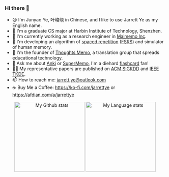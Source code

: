 ### Hi there 👋

<!--
**L-M-Sherlock/L-M-Sherlock** is a ✨ _special_ ✨ repository because its `README.md` (this file) appears on your GitHub profile.

Here are some ideas to get you started:

- 🔭 I’m currently working on ...
- 🌱 I’m currently learning ...
- 👯 I’m looking to collaborate on ...
- 🤔 I’m looking for help with ...
- 💬 Ask me about ...
- 📫 How to reach me: ...
- 😄 Pronouns: ...
- ⚡ Fun fact: ...
-->
- 😆 I'm Junyao Ye, 叶峻峣 in Chinese, and I like to use Jarrett Ye as my English name.
- 🏫 I'm a graduate CS major at Harbin Institute of Technology, Shenzhen.
- 🔭 I'm currently working as a research engineer in [Maimemo Inc](https://www.maimemo.com/).
- 🌱 I'm developing an algorithm of [spaced repetition](https://en.wikipedia.org/wiki/Spaced_repetition) ([FSRS](https://github.com/open-spaced-repetition/fsrs4anki)) and simulator of human memory.
- 👯 I'm the founder of [Thoughts Memo](https://paratranz.cn/projects/3131), a translation group that spreads educational technology.
- 💬 Ask me about [Anki](https://apps.ankiweb.net/) or [SuperMemo](https://super-memory.com/), I'm a diehard [flashcard](https://en.wikipedia.org/wiki/Flashcard) fan!
- 🧑‍🎓 My representative papers are published on [ACM SIGKDD](https://dl.acm.org/doi/10.1145/3534678.3539081?cid=99660547150) and [IEEE TKDE](https://drive.google.com/file/d/1riJbkH39JB71Wj0AzESTngUM0LaeoD2l/view).
- 📫 How to reach me: jarrett.ye@outlook.com
- ☕️ Buy Me a Coffee: https://ko-fi.com/jarrettye or https://afdian.com/a/jarrettye


<div align="center"> 
  <img 
    src="https://github-readme-stats-l-m-sherlock.vercel.app/api?username=L-M-Sherlock&rank_icon=percentile&show_icons=true&theme=transparent&show=reviews&count_private=true&role=OWNER,ORGANIZATION_MEMBER,COLLABORATOR"
    alt="My Github stats"
    height="220"
  />
  <img 
    src="https://github-readme-stats-l-m-sherlock.vercel.app/api/top-langs/?username=L-M-Sherlock&hide=kotlin,java,html,css,Jupyter+Notebook&theme=transparent&layout=donut&role=OWNER,ORGANIZATION_MEMBER"
    alt="My Language stats"
    height="220"
  />
</div>

